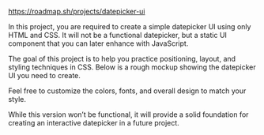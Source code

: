https://roadmap.sh/projects/datepicker-ui

In this project, you are required to create a simple datepicker UI using only HTML and CSS. It will not be a functional datepicker, but a static UI component that you can later enhance with JavaScript.

The goal of this project is to help you practice positioning, layout, and styling techniques in CSS. Below is a rough mockup showing the datepicker UI you need to create.

Feel free to customize the colors, fonts, and overall design to match your style.

While this version won’t be functional, it will provide a solid foundation for creating an interactive datepicker in a future project.